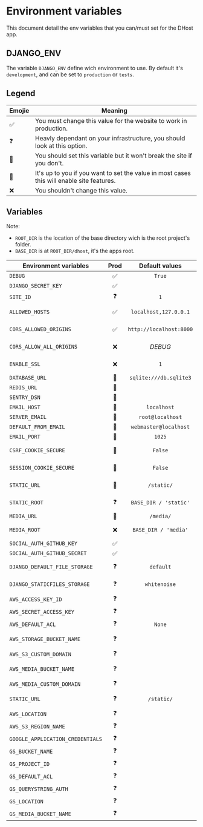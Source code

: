 # Environment variables

This document detail the env variables that you can/must set for the DHost app.

## DJANGO_ENV

The variable `DJANGO_ENV` define wich environment to use. By default it's `development`, and can be set to `production` or `tests`.

## Legend

| Emojie | Meaning                                                                                   |
| ------ | ----------------------------------------------------------------------------------------- |
| ✅     | You must change this value for the website to work in production.                         |
| ❓     | Heavly dependant on your infrastructure, you should look at this option.                  |
| 🍪     | You should set this variable but it won't break the site if you don't.                    |
| 🤷     | It's up to you if you want to set the value in most cases this will enable site features. |
| ❌     | You shouldn't change this value.                                                          |

## Variables

Note:

* `ROOT_DIR` is the location of the base directory wich is the root project's folder.
* `BASE_DIR` is at `ROOT_DIR/dhost`, it's the apps root.

| Environment variables            | Prod | Default values          | Descriptions                                                                                                                                                                |
| ---------------------------      | :--: | :---------------------: | --------------------------------------------------------------------------------------------------------------------------------------------------------------------------- |
| `DEBUG`                          | ✅   | `True`                  | Set to `False` for production, more infos [here](https://docs.djangoproject.com/en/3.1/ref/settings/#debug).                                                                |
| `DJANGO_SECRET_KEY`              | ✅   |                         | Your website secret key, more infos [here](https://docs.djangoproject.com/en/3.1/ref/settings/#secret-key).                                                                 |
| `SITE_ID`                        | ❓   | `1`                     | More infos [here](https://docs.djangoproject.com/en/3.1/ref/settings/#site-id).                                                                                             |
| `ALLOWED_HOSTS`                  | ✅   | `localhost,127.0.0.1`   | A list of strings representing the host/domain names that this Django site can serve. More infos [here](https://docs.djangoproject.com/en/3.1/ref/settings/#allowed-hosts). |
| `CORS_ALLOWED_ORIGINS`           | ✅   | `http://localhost:8000` | A list of strings representing the CORS allowed hosts. More infos [here](https://github.com/adamchainz/django-cors-headers).                                                |
| `CORS_ALLOW_ALL_ORIGINS`         | ❌   | _DEBUG_                 | Set allowed hosts to `*`, by default it take the value of `DEBUG`.                                                                                                          |
| `ENABLE_SSL`                     | ❌   | `1`                     | Enable all SSL (redirect, cookie), enabled by default in production only.                                                                                                   |
| `DATABASE_URL`                   | 🍪   | `sqlite:///db.sqlite3`  | The database URL, more infos [here](https://github.com/jacobian/dj-database-url#url-schema).                                                                                |
| `REDIS_URL`                      | 🍪   |                         | The URL to the Redis server.                                                                                                                                                |
| `SENTRY_DSN`                     | 🍪   |                         | The Sentry DSN URL, more infos [here](https://sentry.io/welcome/).                                                                                                          |
| `EMAIL_HOST`                     | 🍪   | `localhost`             | The host to use for sending email. More infos [here](https://docs.djangoproject.com/en/3.1/ref/settings/#email-host).                                                       |
| `SERVER_EMAIL`                   | 🍪   | `root@localhost`        | More infos [here](https://docs.djangoproject.com/en/3.1/ref/settings/#server-email).                                                                                        |
| `DEFAULT_FROM_EMAIL`             | 🍪   | `webmaster@localhost`   | More infos [here](https://docs.djangoproject.com/en/3.1/ref/settings/#default-from-email).                                                                                  |
| `EMAIL_PORT`                     | 🍪   | `1025`                  | More infos [here](https://docs.djangoproject.com/en/3.1/ref/settings/#email-port).                                                                                          |
| `CSRF_COOKIE_SECURE`             | 🍪   | `False`                 | Whether to use a secure cookie for the CSRF cookie. More infos [here](https://docs.djangoproject.com/en/3.1/ref/settings/#csrf-cookie-secure).                              |
| `SESSION_COOKIE_SECURE`          | 🍪   | `False`                 | Whether to use a secure cookie for the session cookie. More infos [here](https://docs.djangoproject.com/en/3.1/ref/settings/#session-cookie-secure).                        |
| `STATIC_URL`                     | 🍪   | `/static/`              | URL to use when referring to static files. More infos [here](https://docs.djangoproject.com/en/3.1/ref/settings/#static-url).                                               |
| `STATIC_ROOT`                    | ❓   | `BASE_DIR / 'static'`   | The absolute path to the directory where collectstatic will collect static files. More infos [here](https://docs.djangoproject.com/en/3.1/ref/settings/#static-root).       |
| `MEDIA_URL`                      | 🍪   | `/media/`               | URL that handles the media served. More infos [here](https://docs.djangoproject.com/en/3.1/ref/settings/#media-url).                                                        |
| `MEDIA_ROOT`                     | ❌   | `BASE_DIR / 'media'`    | Absolute filesystem path to the directory that will hold user-uploaded files. More infos [here](https://docs.djangoproject.com/en/3.1/ref/settings/#media-root).            |
| `SOCIAL_AUTH_GITHUB_KEY`         | ✅   |                         | Github OAuth2 client ID.                                                                                                                                                    |
| `SOCIAL_AUTH_GITHUB_SECRET`      | ✅   |                         | Github OAuth2 client secret.                                                                                                                                                |
| `DJANGO_DEFAULT_FILE_STORAGE`    | ❓   | `default`               | Wich default file storage to use, one of `default`, `aws`, `google`.                                                                                                        |
| `DJANGO_STATICFILES_STORAGE`     | ❓   | `whitenoise`            | Wich staticfiles storage to be used, one of `whitenoise`, `aws`, `google`.                                                                                                  |
| `AWS_ACCESS_KEY_ID`              | ❓   |                         | AWS access key more infos [here](https://django-storages.readthedocs.io/en/latest/backends/amazon-S3.html).                                                                 |
| `AWS_SECRET_ACCESS_KEY`          | ❓   |                         | AWS secret key.                                                                                                                                                             |
| `AWS_DEFAULT_ACL`                | ❓   | `None`                  | AWS ACL.                                                                                                                                                                    |
| `AWS_STORAGE_BUCKET_NAME`        | ❓   |                         | AWS bucket name, giving a storage bucket name will enable storage of staticfiles.                                                                                           |
| `AWS_S3_CUSTOM_DOMAIN`           | ❓   |                         | Custom domain for static bucket.                                                                                                                                            |
| `AWS_MEDIA_BUCKET_NAME`          | ❓   |                         | AWS bucket name, giving a media bucket name will enable storage of media files.                                                                                             |
| `AWS_MEDIA_CUSTOM_DOMAIN`        | ❓   |                         | Custom domain for media bucket.                                                                                                                                             |
| `STATIC_URL`                     | ❓   | `/static/`              | For AWS: `https://<bucket_name>.s3.amazonaws.com/<static>/`.                                                                                                                |
| `AWS_LOCATION`                   | ❓   |                         | The base path inside you S3 bucket.                                                                                                                                         |
| `AWS_S3_REGION_NAME`             | ❓   |                         | AWS region name.                                                                                                                                                            |
| `GOOGLE_APPLICATION_CREDENTIALS` | ❓   |                         |                                                                                                                                                                             |
| `GS_BUCKET_NAME`                 | ❓   |                         |                                                                                                                                                                             |
| `GS_PROJECT_ID`                  | ❓   |                         |                                                                                                                                                                             |
| `GS_DEFAULT_ACL`                 | ❓   |                         |                                                                                                                                                                             |
| `GS_QUERYSTRING_AUTH`            | ❓   |                         |                                                                                                                                                                             |
| `GS_LOCATION`                    | ❓   |                         |                                                                                                                                                                             |
| `GS_MEDIA_BUCKET_NAME`           | ❓   |                         |                                                                                                                                                                             |
